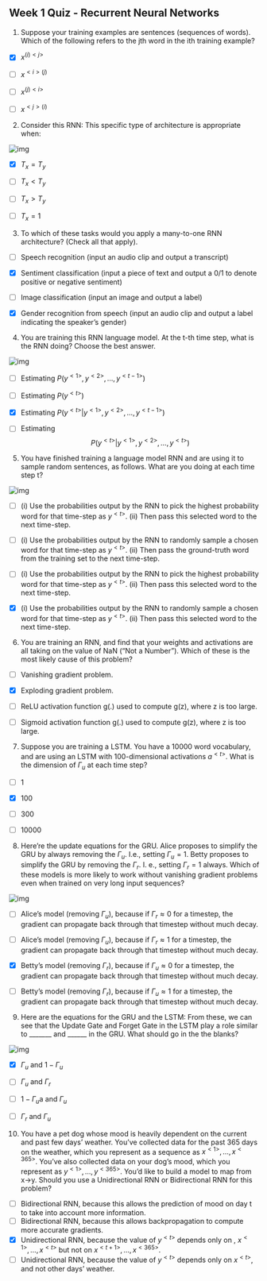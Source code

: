 ## Week 1 Quiz - Recurrent Neural Networks


1. Suppose your training examples are sentences (sequences of words). Which of the following refers to the jth word in the ith training example?

  - [x] $x^{(i)<j>}$
  - [ ] $x^{<i>(j)}$
  - [ ] $x^{(j)<i>}$
  - [ ] $x^{<j>(i)}$

  

2. Consider this RNN: This specific type of architecture is appropriate when:

  ![img](https://d3c33hcgiwev3.cloudfront.net/imageAssetProxy.v1/WVhjoPCuEee5Rg5IFJ7l8g_a7b6030c6e5a53b431fee7aaabecd9bd_Screen-Shot-2018-01-03-at-5.48.26-PM.png?expiry=1604620800000&hmac=Q2revPaqo8yJyaBvE0QM-xp4KRWp9zixMn67CLFJzfw)

  - [x] $T_x = T_y$
  - [ ] $T_x < T_y$
  - [ ] $T_x > T_y$
  - [ ] $T_x = 1$

  

3. To which of these tasks would you apply a many-to-one RNN architecture? (Check all that apply).

  - [ ] Speech recognition (input an audio clip and output a transcript) 
  - [x] Sentiment classification (input a piece of text and output a 0/1 to denote positive or negative sentiment) 
  - [ ] Image classification (input an image and output a label)
  - [x] Gender recognition from speech (input an audio clip and output a label indicating the speaker’s gender) 

  

4. You are training this RNN language model. At the t-th time step, what is the RNN doing? Choose the best answer.

  ![img](https://d3c33hcgiwev3.cloudfront.net/imageAssetProxy.v1/cxeeLPCvEee7YRLKCWJ4hg_bca1b05c70eece156b470abb2d0f0cad_Screen-Shot-2018-01-03-at-5.56.30-PM.png?expiry=1604620800000&hmac=OPS6c4_EH2cC4SXvKu5f4Lf-RpQ2Ug9at2D8FLks0lo)

  - [ ] Estimating $P(y^{<1>},y^{<2>}, \dots, y^{<t-1>})$
  - [ ] Estimating $P(y^{<t>})$
  - [x] Estimating  $P(y^{<t>} | y^{<1>},y^{<2>}, \dots, y^{<t-1>})$
  - [ ] Estimating  $$P(y^{<t>} | y^{<1>},y^{<2>}, \dots, y^{<t>})$$

  

5. You have finished training a language model RNN and are using it to sample random sentences, as follows. What are you doing at each time step t?

  ![img](https://d3c33hcgiwev3.cloudfront.net/imageAssetProxy.v1/zOkWE_CvEee5Rg5IFJ7l8g_f36533d67eb6590d5bcb7021d88493eb_Screen-Shot-2018-01-03-at-5.58.53-PM.png?expiry=1604620800000&hmac=GsUgRMwAeQdffYyGh0UqrOl7W-B8YoTJZaq-OBkdrb0)

  - [ ]  (i) Use the probabilities output by the RNN to pick the highest probability word for that time-step as $y^{<t>}$. (ii) Then pass this selected word to the next time-step.
  - [ ] (i) Use the probabilities output by the RNN to randomly sample a chosen word for that time-step as $y^{<t>}$. (ii) Then pass the ground-truth word from the training set to the next time-step.
  - [ ] (i) Use the probabilities output by the RNN to pick the highest probability word for that time-step as $y^{<t>}$. (ii) Then pass this selected word to the next time-step.
  - [x] (i) Use the probabilities output by the RNN to randomly sample a chosen word for that time-step as $y^{<t>}$. (ii) Then pass this selected word to the next time-step.

  

6. You are training an RNN, and find that your weights and activations are all taking on the value of NaN (“Not a Number”). Which of these is the most likely cause of this problem?

  - [ ] Vanishing gradient problem.
  - [x] Exploding gradient problem.
  - [ ] ReLU activation function g(.) used to compute g(z), where z is too large.
  - [ ] Sigmoid activation function g(.) used to compute g(z), where z is too large.

  

7. Suppose you are training a LSTM. You have a 10000 word vocabulary, and are using an LSTM with 100-dimensional activations $a^{<t>}$. What is the dimension of $\Gamma_u$ at each time step?

  - [ ] 1
  - [x] 100
  - [ ] 300
  - [ ] 10000

  

8. Here’re the update equations for the GRU. Alice proposes to simplify the GRU by always removing the $\Gamma_u$. I.e., setting $\Gamma_u = 1$. Betty proposes to simplify the GRU by removing the $\Gamma_r$. I. e., setting $\Gamma_r = 1$ always. Which of these models is more likely to work without vanishing gradient problems even when trained on very long input sequences?

  ![img](https://d3c33hcgiwev3.cloudfront.net/imageAssetProxy.v1/y-VsavCwEeeVOQpGYM3DAA_b10afdb5d35702d711338d5b72ce5be7_Screen-Shot-2018-01-03-at-6.05.56-PM.png?expiry=1604620800000&hmac=kKlAahqWR1pqdRzpI3i0HqBXOTyd4CfgVuKMUP3RRBs)

  - [ ]  Alice’s model (removing $\Gamma_u$), because if $\Gamma_r \approx 0$ for a timestep, the gradient can propagate back through that timestep without much decay. 
  - [ ] Alice’s model (removing $\Gamma_u$), because if $\Gamma_r \approx 1$ for a timestep, the gradient can propagate back through that timestep without much decay.
  - [x] Betty’s model (removing $\Gamma_r$), because if $\Gamma_u \approx 0$ for a timestep, the gradient can propagate back through that timestep without much decay. 
  - [ ] Betty’s model (removing $\Gamma_r$), because if $\Gamma_u \approx 1$ for a timestep, the gradient can propagate back through that timestep without much decay. 

  

9. Here are the equations for the GRU and the LSTM: From these, we can see that the Update Gate and Forget Gate in the LSTM play a role similar to _______ and ______ in the GRU. What should go in the the blanks?

  ![img](https://d3c33hcgiwev3.cloudfront.net/imageAssetProxy.v1/ZJgnEfCxEeeVOQpGYM3DAA_2552c64114ba9a4a065a54e8e4855b39_Screen-Shot-2018-01-03-at-6.10.24-PM.png?expiry=1604620800000&hmac=EgzzTb44jThd0tk10CQLEJ9Ahqp5MtQKnJGNKr1vpWI)

  - [x] $\Gamma_u$ and $1 - \Gamma_u$
  - [ ] $\Gamma_u$ and $\Gamma_r$
  - [ ] $1 - \Gamma_u$a and $\Gamma_u$
  - [ ] $\Gamma_r$ and $\Gamma_u$

  

10. You have a pet dog whose mood is heavily dependent on the current and past few days’ weather. You’ve collected data for the past 365 days on the weather, which you represent as a sequence as $x^{<1>}, \dots, x^{<365>}$. You’ve also collected data on your dog’s mood, which you represent as $y^{<1>}, \dots, y^{<365>}$. You’d like to build a model to map from x→y. Should you use a Unidirectional RNN or Bidirectional RNN for this problem?

  - [ ] Bidirectional RNN, because this allows the prediction of mood on day t to take into account more information.
  - [ ] Bidirectional RNN, because this allows backpropagation to compute more accurate gradients. 
  - [x] Unidirectional RNN, because the value of $y^{<t>}$ depends only on , $x^{<1>}, \dots, x^{<t>}$ but not on  $x^{<t+1>}, \dots, x^{<365>}.$
  - [ ] Unidirectional RNN, because the value of $y^{<t>}$ depends only on $x^{<t>}$, and not other days’ weather.